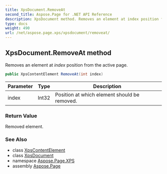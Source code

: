 ```yaml
---
title: XpsDocument.RemoveAt
second_title: Aspose.Page for .NET API Reference
description: XpsDocument method. Removes an element at index position from the active page
type: docs
weight: 490
url: /net/aspose.page.xps/xpsdocument/removeat/
---
```

## XpsDocument.RemoveAt method

Removes an element at *index* position from the active page.

```csharp
public XpsContentElement RemoveAt(int index)
```

| Parameter | Type | Description |
| --- | --- | --- |
| index | Int32 | Position at which element should be removed. |

### Return Value

Removed element.

### See Also

* class [XpsContentElement](../../../aspose.page.xps.xpsmodel/xpscontentelement/)
* class [XpsDocument](../)
* namespace [Aspose.Page.XPS](../../xpsdocument/)
* assembly [Aspose.Page](../../../)


